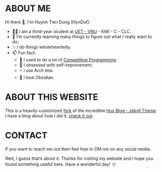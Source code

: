 # ABOUT ME
Hi there 👋, I'm Huynh Tien Dung (HynDuf).

- 👨‍🎓 I am a third-year student at [UET - VNU](https://uet.vnu.edu.vn/) - K66 - C - CLC. 
- 🌱 I’m currently learning many things to figure out what I really want to do.
- ✨ I do things wholeheartedly.
- 📫 Fun fact: 
  - 🔭 I used to do a lot of [Competitive Programming](http://codeforces.com/profile/_LNHTD_).
  - 🌸 I obsessed with self-improvement.
  - ⚡ I use Arch btw.
  - 💎 I love Obsidian.

# ABOUT THIS WEBSITE
This is a heavily-customized [fork](https://github.com/HynDuf/hynduf.github.io) of the incredible [Hux Blog - Jekyll Theme](https://github.com/Huxpro/huxpro.github.io). I have a blog about how I did it, [check it out](https://hynduf.github.io/2023/12/31/building-my-aesthetic-personal-site/).

# CONTACT
If you want to reach me out then feel free to DM me on any social media.

Well, I guess that’s about it. Thanks for visiting my website and I hope you found something useful here. Have a wonderful day! ツ

